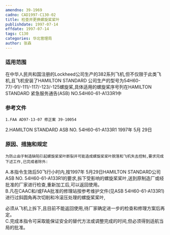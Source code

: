 ```yaml
---
amendno: 39-1969  
cadno: CAD1997-C130-02  
title: 检查并更换螺旋桨桨叶  
publishdate: 1997-07-14  
effdate: 1997-07-14  
tags: C130  
categories: 华北管理局  
author: 张森  
---
```

  
### 适用范围  
在中华人民共和国注册的Lockheed公司生产的382系列飞机,但不仅限于此类飞机,且飞机安装了HAMILTON STANDARD 公司生产的型号为54H60-77/-91/-111/-117/-123/-125螺旋桨,具体适用的螺旋桨序号列在HAMILTON  STANDARD 紧急服务通告(ASB) NO.54H60-61-A133R1中  
  
<!--more-->  
### 参考文件  
    1.FAA AD97-13-07 修正案 39-10054  
2.HAMILTON  STANDARD ASB NO. 54H60-61-A133R1 1997年 5月 29日  
  
### 原因、措施和规定  
    为防止由于制造缺陷引起螺旋桨桨叶断裂并可能造成螺旋桨桨叶脱落和飞机失去控制,要求完成下述工作,已完成者除外:  
A.本指令生效后50飞行小时内,按1997年 5月29日HAMILTON STANDARD公司 ASB NO. 54H60-61-A133R1的要求,拆下受影响的螺旋桨桨叶,送到原制造厂或经批准的厂家进行检查,重新加工后,可以返回使用。  
    B.凡在CAAC和/或FAA批准的修理站按参考维护文件(见ASB 54H60-61-A133R1)进行过斜圆角再次切削和冷滚压处理的螺旋桨桨叶,  
  
  
必须从飞机上拆下,且目前不能返回使用,待厂家确定进一步的检查和修理方案后再定。  
    C.完成本指令可采取能保证安全的替代方法或调整完成的时间,但必须得到适航当局的批准。  
